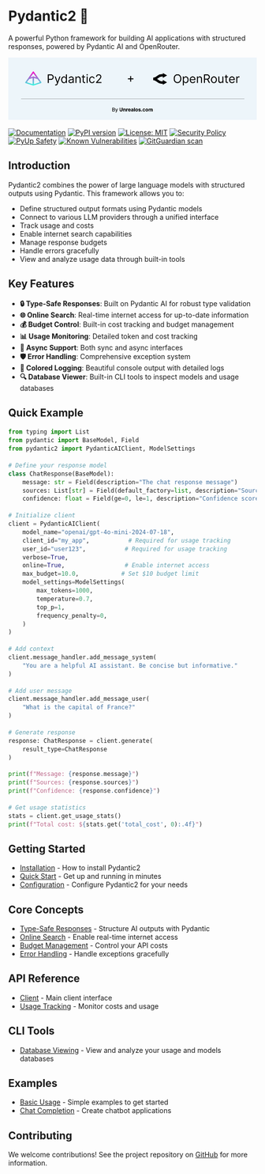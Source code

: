# Pydantic2 🚀

A powerful Python framework for building AI applications with structured responses, powered by Pydantic AI and OpenRouter.

![Pydantic2](https://raw.githubusercontent.com/markolofsen/pydantic2/main/assets/cover.png)


[![Documentation](https://img.shields.io/badge/docs-pydantic.unrealos.com-blue)](https://pydantic.unrealos.com)
[![PyPI version](https://badge.fury.io/py/pydantic2.svg)](https://badge.fury.io/py/pydantic2)
[![License: MIT](https://img.shields.io/badge/License-MIT-yellow.svg)](https://opensource.org/licenses/MIT)
[![Security Policy](https://img.shields.io/badge/Security-Policy-blue)](https://github.com/markolofsen/pydantic2/security/policy)
[![PyUp Safety](https://pyup.io/repos/github/markolofsen/pydantic2/shield.svg)](https://pyup.io/repos/github/markolofsen/pydantic2/)
[![Known Vulnerabilities](https://snyk.io/test/github/markolofsen/pydantic2/badge.svg)](https://snyk.io/test/github/markolofsen/pydantic2)
[![GitGuardian scan](https://img.shields.io/badge/Secrets%20Scan-GitGuardian-orange)](https://www.gitguardian.com/)


## Introduction

Pydantic2 combines the power of large language models with structured outputs using Pydantic. This framework allows you to:

- Define structured output formats using Pydantic models
- Connect to various LLM providers through a unified interface
- Track usage and costs
- Enable internet search capabilities
- Manage response budgets
- Handle errors gracefully
- View and analyze usage data through built-in tools

## Key Features

- **🔒 Type-Safe Responses**: Built on Pydantic AI for robust type validation
- **🌐 Online Search**: Real-time internet access for up-to-date information
- **💰 Budget Control**: Built-in cost tracking and budget management
- **📊 Usage Monitoring**: Detailed token and cost tracking
- **🔄 Async Support**: Both sync and async interfaces
- **🛡️ Error Handling**: Comprehensive exception system
- **🎨 Colored Logging**: Beautiful console output with detailed logs
- **🔍 Database Viewer**: Built-in CLI tools to inspect models and usage databases

## Quick Example

```python
from typing import List
from pydantic import BaseModel, Field
from pydantic2 import PydanticAIClient, ModelSettings

# Define your response model
class ChatResponse(BaseModel):
    message: str = Field(description="The chat response message")
    sources: List[str] = Field(default_factory=list, description="Sources used")
    confidence: float = Field(ge=0, le=1, description="Confidence score")

# Initialize client
client = PydanticAIClient(
    model_name="openai/gpt-4o-mini-2024-07-18",
    client_id="my_app",           # Required for usage tracking
    user_id="user123",           # Required for usage tracking
    verbose=True,
    online=True,                 # Enable internet access
    max_budget=10.0,            # Set $10 budget limit
    model_settings=ModelSettings(
        max_tokens=1000,
        temperature=0.7,
        top_p=1,
        frequency_penalty=0,
    )
)

# Add context
client.message_handler.add_message_system(
    "You are a helpful AI assistant. Be concise but informative."
)

# Add user message
client.message_handler.add_message_user(
    "What is the capital of France?"
)

# Generate response
response: ChatResponse = client.generate(
    result_type=ChatResponse
)

print(f"Message: {response.message}")
print(f"Sources: {response.sources}")
print(f"Confidence: {response.confidence}")

# Get usage statistics
stats = client.get_usage_stats()
print(f"Total cost: ${stats.get('total_cost', 0):.4f}")
```

## Getting Started

- [Installation](getting-started/installation.md) - How to install Pydantic2
- [Quick Start](getting-started/quick-start.md) - Get up and running in minutes
- [Configuration](getting-started/configuration.md) - Configure Pydantic2 for your needs

## Core Concepts

- [Type-Safe Responses](core-concepts/type-safe-responses.md) - Structure AI outputs with Pydantic
- [Online Search](core-concepts/online-search.md) - Enable real-time internet access
- [Budget Management](core-concepts/budget-management.md) - Control your API costs
- [Error Handling](core-concepts/error-handling.md) - Handle exceptions gracefully

## API Reference

- [Client](api/client.md) - Main client interface
- [Usage Tracking](api/usage.md) - Monitor costs and usage

## CLI Tools

- [Database Viewing](cli.md) - View and analyze your usage and models databases

## Examples

- [Basic Usage](examples/basic-usage.md) - Simple examples to get started
- [Chat Completion](examples/chat-completion.md) - Create chatbot applications

## Contributing

We welcome contributions! See the project repository on [GitHub](https://github.com/markolofsen/pydantic2) for more information.
